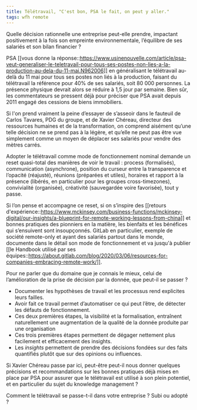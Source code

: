 ```yaml
---
title: Télétravail, "C'est bon, PSA le fait, on peut y aller."​
tags: wfh remote 
---
```


Quelle décision rationnelle une entreprise peut-elle prendre, impactant positivement à la fois son empreinte environnementale, l’équilibre de ses salariés et son bilan financier ?

PSA [[vous donne la réponse::https://www.usinenouvelle.com/article/psa-veut-generaliser-le-teletravail-pour-tous-ses-postes-non-lies-a-la-production-au-dela-du-11-mai.N962006]] en généralisant le télétravail au-delà du 11 mai pour tous ses postes non liés à la production, faisant du télétravail la référence pour 40% de ses salariés, soit 80 000 personnes. La présence physique devrait alors se réduire à 1,5 jour par semaine. Bien sûr, les commentateurs se pressent déjà pour préciser que PSA avait depuis 2011 engagé des cessions de biens immobiliers.

Si l'on prend vraiment la peine d’essayer de s’asseoir dans le fauteuil de Carlos Tavares, PDG du groupe, et de Xavier Chéreau, directeur des ressources humaines et de la transformation, on comprend aisément qu’une telle décision ne se prend pas à la légère, et qu’elle ne peut pas être vue simplement comme un moyen de déplacer ses salariés pour vendre des mètres carrés.

Adopter le télétravail comme mode de fonctionnement nominal demande un reset quasi-total des manières de voir le travail : process (formalisés), communication (asynchrone), position du curseur entre la transparence et l’opacité (réajusté), réunions (préparées et utiles), horaires et rapport à la présence (libérés, en particulier pour les groupes cross-timezones), convivialité (organisée), créativité (sauvegardée voire favorisée), tout y passe.

Si l’on pense et accompagne ce reset, si on s’inspire des [[retours d'expérience::https://www.mckinsey.com/business-functions/mckinsey-digital/our-insights/a-blueprint-for-remote-working-lessons-from-china]] et bonnes pratiques des pionniers en la matière, les bienfaits et les bénéfices qui s’ensuivent sont insoupçonnés. GitLab en particulier, exemple de société remote-only et ayant des salariés partout dans le monde, documente dans le détail son mode de fonctionnement et va jusqu'à publier [[le Handbook utilisé par ses équipes::https://about.gitlab.com/blog/2020/03/06/resources-for-companies-embracing-remote-work/]].

Pour ne parler que du domaine que je connais le mieux, celui de l’amélioration de la prise de décision par la donnée, que peut-il se passer ? 

* Documenter les hypothèses de travail et les processus rend explicites leurs failles.
* Avoir fait ce travail permet d’automatiser ce qui peut l’être, de détecter les défauts de fonctionnement.
* Ces deux premières étapes, la visibilité et la formalisation, entraînent naturellement une augmentation de la qualité de la donnée produite par une organisation
* Ces trois premières étapes permettent de dégager nettement plus facilement et efficacement des insights.
* Les *insights* permettent de prendre des décisions fondées sur des faits quantifiés plutôt que sur des opinions ou influences.

Si Xavier Chéreau passe par ici, peut-être peut-il nous donner quelques précisions et recommandations sur les bonnes pratiques déjà mises en place par PSA pour assurer que le télétravail est utilisé à son plein potentiel, et en particulier du sujet du knowledge management ?

Comment le télétravail se passe-t-il dans votre entreprise ? Subi ou adopté ?